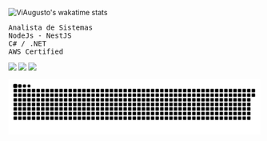 

![ViAugusto's wakatime stats](https://github-readme-stats.vercel.app/api/wakatime?username=ViAugusto)

<pre class="tab">
Analista de Sistemas
NodeJs - NestJS
C# / .NET
AWS Certified
</pre>
<div> 
  <a href="https://www.instagram.com/viniaugusto07/" target="_blank"><img src="https://img.shields.io/badge/-Instagram-%23E4405F?style=for-the-badge&logo=instagram&logoColor=white" target="_blank"></a>
  <a href = "mailto: vinicius.augusto0704@gmail.com"><img src="https://img.shields.io/badge/-Gmail-%23333?style=for-the-badge&logo=gmail&logoColor=white" target="_blank"></a>
  <a href="https://www.linkedin.com/in/augusto-vinicius" target="_blank"><img src="https://img.shields.io/badge/-LinkedIn-%230077B5?style=for-the-badge&logo=linkedin&logoColor=white" target="_blank"></a> 
 
 ![Snake animation](https://github.com/ViAugusto/ViAugusto/blob/output/github-contribution-grid-snake.svg)
 
</div>
